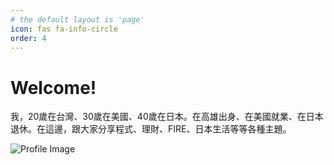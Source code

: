 ```yaml
---
# the default layout is 'page'
icon: fas fa-info-circle
order: 4
---
```


# Welcome!

我，20歲在台灣、30歲在美國、40歲在日本。在高雄出身、在美國就業、在日本退休。在這邊，跟大家分享程式、理財、FIRE、日本生活等等各種主題。

![Profile Image](/assets/img/about/about.png)

